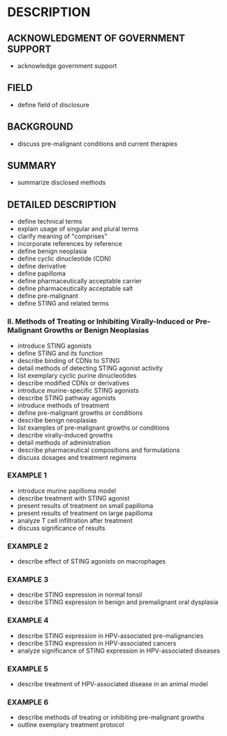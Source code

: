# DESCRIPTION

## ACKNOWLEDGMENT OF GOVERNMENT SUPPORT

- acknowledge government support

## FIELD

- define field of disclosure

## BACKGROUND

- discuss pre-malignant conditions and current therapies

## SUMMARY

- summarize disclosed methods

## DETAILED DESCRIPTION

- define technical terms
- explain usage of singular and plural terms
- clarify meaning of "comprises"
- incorporate references by reference
- define benign neoplasia
- define cyclic dinucleotide (CDN)
- define derivative
- define papilloma
- define pharmaceutically acceptable carrier
- define pharmaceutically acceptable salt
- define pre-malignant
- define STING and related terms

### II. Methods of Treating or Inhibiting Virally-Induced or Pre-Malignant Growths or Benign Neoplasias

- introduce STING agonists
- define STING and its function
- describe binding of CDNs to STING
- detail methods of detecting STING agonist activity
- list exemplary cyclic purine dinucleotides
- describe modified CDNs or derivatives
- introduce murine-specific STING agonists
- describe STING pathway agonists
- introduce methods of treatment
- define pre-malignant growths or conditions
- describe benign neoplasias
- list examples of pre-malignant growths or conditions
- describe virally-induced growths
- detail methods of administration
- describe pharmaceutical compositions and formulations
- discuss dosages and treatment regimens

### EXAMPLE 1

- introduce murine papilloma model
- describe treatment with STING agonist
- present results of treatment on small papilloma
- present results of treatment on large papilloma
- analyze T cell infiltration after treatment
- discuss significance of results

### EXAMPLE 2

- describe effect of STING agonists on macrophages

### EXAMPLE 3

- describe STING expression in normal tonsil
- describe STING expression in benign and premalignant oral dysplasia

### EXAMPLE 4

- describe STING expression in HPV-associated pre-malignancies
- describe STING expression in HPV-associated cancers
- analyze significance of STING expression in HPV-associated diseases

### EXAMPLE 5

- describe treatment of HPV-associated disease in an animal model

### EXAMPLE 6

- describe methods of treating or inhibiting pre-malignant growths
- outline exemplary treatment protocol

